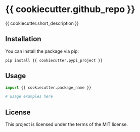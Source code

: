 # {{ cookiecutter.github_repo }}

{{ cookiecutter.short_description }}

## Installation

You can install the package via pip:

```
pip install {{ cookiecutter.pypi_project }}
```

## Usage

```python
import {{ cookiecutter.package_name }}

# usage examples here
```

## License

This project is licensed under the terms of the MIT license.
